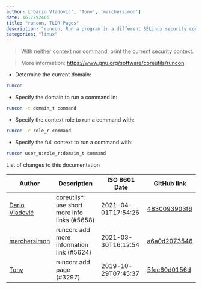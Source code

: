 ```yaml
---
author: ['Dario Vladović', 'Tony', 'marchersimon']
date: 1617292466
title: "runcon, TLDR Pages"
description: "runcon, Run a program in a different SELinux security context."
categories: "linux"
---
```

> With neither context nor command, print the current security context.

> More information: <https://www.gnu.org/software/coreutils/runcon>.

- Determine the current domain:

```bash
runcon
```

- Specify the domain to run a command in:

```bash
runcon -t domain_t command
```

- Specify the context role to run a command with:

```bash
runcon -r role_r command
```

- Specify the full context to run a command with:

```bash
runcon user_u:role_r:domain_t command
```
List of changes to this documentation


Author | Description | ISO 8601 Date | GitHub link
------|-----|-----|-----
[Dario Vladović](mailto:d.vladimyr@gmail.com) | coreutils*: use short more info links (#5658) | 2021-04-01T17:54:26 | [4830093903f6](https://github.com/tldr-pages/tldr/commit/4830093903f66ccf3ebbc2ecf477286e45edac59)
[marchersimon](mailto:50295997+marchersimon@users.noreply.github.com) | runcon: add more information link (#5624) | 2021-03-30T16:12:54 | [a6a0d2073546](https://github.com/tldr-pages/tldr/commit/a6a0d2073546cb3f3a5a6a7a43da502737e1f92b)
[Tony](mailto:43508092+tonytheleg@users.noreply.github.com) | runcon: add page (#3297) | 2019-10-29T07:45:37 | [5fec60d0156d](https://github.com/tldr-pages/tldr/commit/5fec60d0156dfe58aa92564d21e9adc07f76503a)

